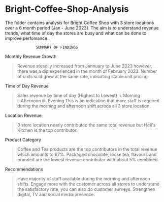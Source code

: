 # Bright-Coffee-Shop-Analysis
The folder contains analysis for Bright Coffee Shop with 3 store locations over a 6 month period (Jan - June 2023). The aim is to understand revenue trends, what time of day the stores are busy and what can be done to improve perfomance.

                  SUMMARY OF FINDINGS
                  
Monthly Revenue Growth
  > Revenue steadily increased from Jannuary to June 2023 however, there was a dip experienced in the month of February 2023.
  > Number of units sold grew at the same rate, indicating stable unit pricing.


Time of Day Revenue
  > Sales revenue by time of day (Highest to Lowest).
     i. Morning
     ii.Afternoon
     iii. Evening
  > This is an indication that more staff is required during the morning and afternoon shift acroos all 3 store location.


Location Revenue
   > 3 store location nearly contributed the same total revenue  but Hell's Kitchen is the top contributor.

Product Category
   > Coffee and Tea products are the top contributors in the total revenue which amounts to 67%.
   > Packaged chocolate, loose tea, flavours and branded are the lowest revenue contributor with about 5% combined.

Recommendations
  > Have majority of staff available during the morning and afternoon shifts.
  > Engage more with the customer across all stores to understand the satisfactory rate, you can also do customer surveys. 
  > Strengthen digital, TV and social media presence. 
